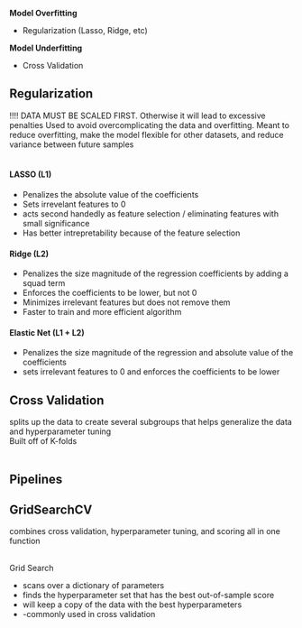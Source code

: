 
__Model Overfitting__ <br>
* Regularization (Lasso, Ridge, etc)

__Model Underfitting__ <br>
* Cross Validation

## Regularization
!!!! DATA MUST BE SCALED FIRST. Otherwise it will lead to excessive penalties
Used to avoid overcomplicating the data and overfitting. 
Meant to reduce overfitting, make the model flexible for other datasets, and reduce variance between future samples<br><br>

#### LASSO (L1)
- Penalizes the absolute value of the coefficients
- Sets irrevelant features to 0
- acts second handedly as feature selection / eliminating features with small significance
- Has better intrepretability because of the feature selection

#### Ridge (L2)
- Penalizes the size magnitude of the regression coefficients by adding a squad term
- Enforces the coefficients to be lower, but not 0
- Minimizes irrelevant features but does not remove them
- Faster to train and more efficient algorithm

#### Elastic Net (L1 + L2)
- Penalizes the size magnitude of the regression and absolute value of the coefficients
- sets irrelevant features to 0 and enforces the coefficients to be lower

## Cross Validation
splits up the data to create several subgroups that helps generalize the data and hyperparameter tuning<br>
Built off of K-folds <br> <br>

## Pipelines

## GridSearchCV
combines cross validation, hyperparameter tuning, and scoring all in one function <br><Br>

Grid Search <br>
- scans over a dictionary of parameters
- finds the hyperparameter set that has the best out-of-sample score
- will keep a copy of the data with the best hyperparameters
- -commonly used in cross validation
